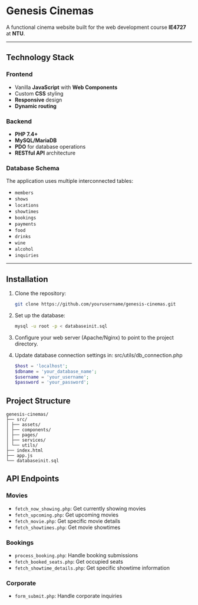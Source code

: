 # Genesis Cinemas

A functional cinema website built for the web development course **IE4727** at **NTU**.

---

## Technology Stack

### Frontend
- Vanilla **JavaScript** with **Web Components**
- Custom **CSS** styling
- **Responsive** design
- **Dynamic routing**

### Backend
- **PHP 7.4+**
- **MySQL/MariaDB**
- **PDO** for database operations
- **RESTful API** architecture

### Database Schema
The application uses multiple interconnected tables:
- `members`
- `shows`
- `locations`
- `showtimes`
- `bookings`
- `payments`
- `food`
- `drinks`
- `wine`
- `alcohol`
- `inquiries`

---

## Installation

1. Clone the repository:
   ```bash
   git clone https://github.com/yourusername/genesis-cinemas.git

2.	Set up the database:
    ```bash
    mysql -u root -p < databaseinit.sql

3. Configure your web server (Apache/Nginx) to point to the project directory.

4. Update database connection settings in: src/utils/db_connection.php
    ```php
    $host = 'localhost';
    $dbname = 'your_database_name';
    $username = 'your_username';
    $password = 'your_password';

## Project Structure
    genesis-cinemas/
    ├── src/
    │ ├── assets/
    │ ├── components/
    │ ├── pages/
    │ ├── services/
    │ └── utils/
    ├── index.html
    ├── app.js
    └── databaseinit.sql

## API Endpoints

### Movies
- `fetch_now_showing.php`: Get currently showing movies
- `fetch_upcoming.php`: Get upcoming movies
- `fetch_movie.php`: Get specific movie details
- `fetch_showtimes.php`: Get movie showtimes

### Bookings
- `process_booking.php`: Handle booking submissions
- `fetch_booked_seats.php`: Get occupied seats
- `fetch_showtime_details.php`: Get specific showtime information

### Corporate
- `form_submit.php`: Handle corporate inquiries

